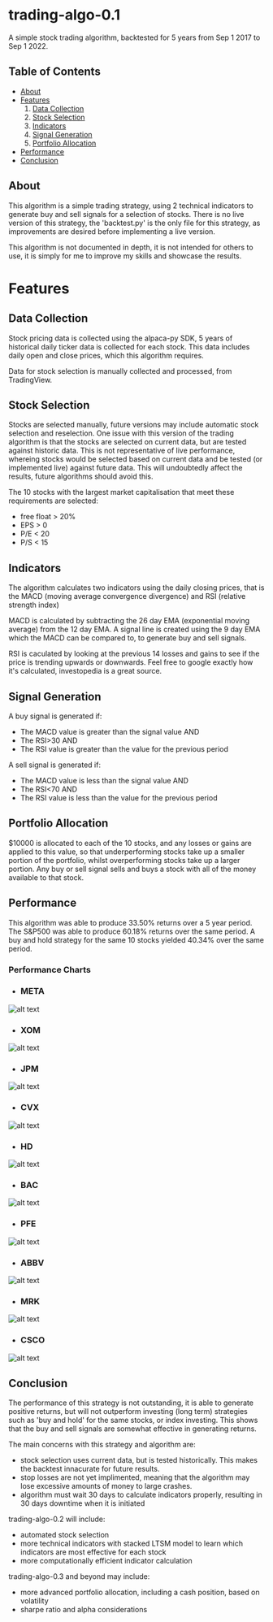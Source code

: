 # trading-algo-0.1

A simple stock trading algorithm, backtested for 5 years from Sep 1 2017 to Sep 1 2022.

## Table of Contents

* [About](#about)
* [Features](#features)
   1. [Data Collection](#data-collection)
   2. [Stock Selection](#stock-selection)
   3. [Indicators](#indicators)
   4. [Signal Generation](#signal-generation)
   5. [Portfolio Allocation](#portfolio-allocation)
* [Performance](#performance)
* [Conclusion](#conclusion)

## About <a name="about"></a>

This algorithm is a simple trading strategy, using 2 technical indicators to generate buy and sell signals for a selection of stocks.
There is no live version of this strategy, the 'backtest.py' is the only file for this strategy, as improvements are desired before implementing a live version.

This algorithm is not documented in depth, it is not intended for others to use, it is simply for me to improve my skills and showcase the results.

# Features <a name="features"></a>
## Data Collection <a name="data-collection"></a>

Stock pricing data is collected using the alpaca-py SDK, 5 years of historical daily ticker data is collected for each stock. This data includes daily open and close prices, which this algorithm requires.

Data for stock selection is manually collected and processed, from TradingView.

## Stock Selection <a name="stock-selection"></a>

Stocks are selected manually, future versions may include automatic stock selection and reselection. One issue with this version of the trading algorithm is that the stocks are selected on current data, but are tested against historic data. This is not representative of live performance, whereing stocks would be selected based on current data and be tested (or implemented live) against future data. This will undoubtedly affect the results, future algorithms should avoid this.

The 10 stocks with the largest market capitalisation that meet these requirements are selected:

* free float > 20%
* EPS        > 0
* P/E        < 20
* P/S        < 15

## Indicators <a name="indicators"></a>

The algorithm calculates two indicators using the daily closing prices, that is the MACD (moving average convergence divergence) and RSI (relative strength index)

MACD is calculated by subtracting the 26 day EMA (exponential moving average) from the 12 day EMA. A signal line is created using the 9 day EMA which the MACD can be compared to, to generate buy and sell signals.

RSI is caculated by looking at the previous 14 losses and gains to see if the price is trending upwards or downwards. Feel free to google exactly how it's calculated, investopedia is a great source.

## Signal Generation <a name="signal-generation"></a>

A buy signal is generated if:
* The MACD value is greater than the signal value AND
* The RSI>30 AND
* The RSI value is greater than the value for the previous period

A sell signal is generated if:
* The MACD value is less than the signal value AND
* The RSI<70 AND
* The RSI value is less than the value for the previous period

## Portfolio Allocation <a name="portfolio-allocation"></a>

$10000 is allocated to each of the 10 stocks, and any losses or gains are applied to this value, so that underperforming stocks take up a smaller portion of the portfolio, whilst overperforming stocks take up a larger portion. Any buy or sell signal sells and buys a stock with all of the money available to that stock. 

## Performance <a name="performance"></a>

This algorithm was able to produce 33.50% returns over a 5 year period.
The S&P500 was able to produce 60.18% returns over the same period.
A buy and hold strategy for the same 10 stocks yielded 40.34% over the same period.
### Performance Charts
* ### META
![alt text](https://github.com/finn-corbett/trading-algo-0.1/blob/main/Images%20V2/META.png)
* ### XOM
![alt text](https://github.com/finn-corbett/trading-algo-0.1/blob/main/Images%20V2/XOM.png)
* ### JPM
![alt text](https://github.com/finn-corbett/trading-algo-0.1/blob/main/Images%20V2/JPM.png)
* ### CVX
![alt text](https://github.com/finn-corbett/trading-algo-0.1/blob/main/Images%20V2/CVX.png)
* ### HD
![alt text](https://github.com/finn-corbett/trading-algo-0.1/blob/main/Images%20V2/HD.png)
* ### BAC
![alt text](https://github.com/finn-corbett/trading-algo-0.1/blob/main/Images%20V2/BAC.png)
* ### PFE
![alt text](https://github.com/finn-corbett/trading-algo-0.1/blob/main/Images%20V2/PFE.png)
* ### ABBV
![alt text](https://github.com/finn-corbett/trading-algo-0.1/blob/main/Images%20V2/ABBV.png)
* ### MRK
![alt text](https://github.com/finn-corbett/trading-algo-0.1/blob/main/Images%20V2/MRK.png)
* ### CSCO
![alt text](https://github.com/finn-corbett/trading-algo-0.1/blob/main/Images%20V2/CSCO.png)

## Conclusion <a name="conclusion"></a>

The performance of this strategy is not outstanding, it is able to generate positive returns, but will not outperform investing (long term) strategies such as 'buy and hold' for the same stocks, or index investing. This shows that the buy and sell signals are somewhat effective in generating returns.

The main concerns with this strategy and algorithm are:
* stock selection uses current data, but is tested historically. This makes the backtest innacurate for future results.
* stop losses are not yet implimented, meaning that the algorithm may lose excessive amounts of money to large crashes.
* algorithm must wait 30 days to calculate indicators properly, resulting in 30 days downtime when it is initiated

trading-algo-0.2 will include:
* automated stock selection
* more technical indicators with stacked LTSM model to learn which indicators are most effective for each stock
* more computationally efficient indicator calculation

trading-algo-0.3 and beyond may include:
* more advanced portfolio allocation, including a cash position, based on volatility
* sharpe ratio and alpha considerations
